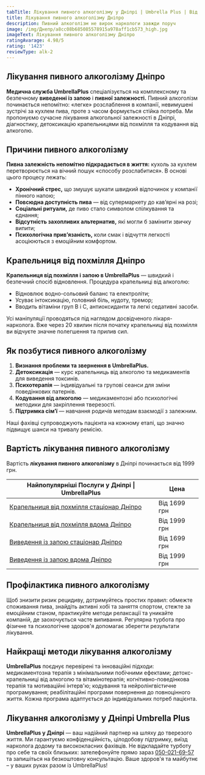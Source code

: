 ```yaml
---
tabTitle: Лікування пивного алкоголізму у Дніпрі | Umbrella Plus | Від 1999 грн
title: Лікування пивного алкоголізму Дніпро
description: Пивний алкоголізм не вирок наркологи завжди поруч
image: /img/Днепр/a8cc08b685085578915a978aff1cb573_high.jpg
imageText: Лікування пивного алкоголізму Дніпро
ratingAvarage: 4.98/5
rating: '1423'
reviewType: alk-2
---
```


## Лікування пивного алкоголізму Дніпро

**Медична служба UmbrellaPlus** спеціалізується на комплексному та безпечному **виведенні із запою** і **пивної залежності.** Пивний алкоголізм починається непомітно: «легке» розслаблення в компанії, невимушені зустрічі за кухлем пива, проте з часом формується стійка потреба. Ми пропонуємо сучасне лікування алкогольної залежності в Дніпрі, діагностику, детоксикацію крапельницями від похмілля та кодування від алкоголю.

## Причини пивного алкоголізму

**Пивна залежність непомітно підкрадається в життя:** кухоль за кухлем перетворюється на вічний пошук «способу розслабитися». В основі цього процесу лежать:

* **Хронічний стрес,** що змушує шукати швидкий відпочинок у компанії пінного напою;
* **Повсюдна доступність пива** — від супермаркету до кав’ярні на розі;
* **Соціальні ритуали,** де пиво стало символом спілкування та єднання;
* **Відсутність захопливих альтернатив,** які могли б замінити звичку випити;
* **Психологічна прив’язаність,** коли смак і відчуття легкості асоціюються з емоційним комфортом.

## Крапельниця від похмілля Дніпро

**Крапельниця від похмілля і запою в UmbrellaPlus** — швидкий і безпечний спосіб відновлення. Процедура крапельниці від алкоголю:

* Відновлює водно-сольовий баланс та електроліти;
* Усуває інтоксикацію, головний біль, нудоту, тремор;
* Вводить вітаміни груп B і C, антиоксиданти та легкі седативні засоби.

Усі маніпуляції проводяться під наглядом досвідченого лікаря-нарколога. Вже через 20 хвилин після початку крапельниці від похмілля ви відчуєте значне полегшення та прилив сил.

## Як позбутися пивного алкоголізму

1. **Визнання проблеми та звернення в UmbrellaPlus.**
2. **Детоксикація** — курс крапельниць від алкоголю та медикаментів для виведення токсинів.
3. **Психотерапія** — індивідуальні та групові сеанси для зміни поведінкових патернів.
4. **Кодування від алкоголю** — медикаментозні або психологічні методики для закріплення тверезості.
5. **Підтримка сім’ї** — навчання родичів методам взаємодії з залежним.

Наші фахівці супроводжують пацієнта на кожному етапі, що значно підвищує шанси на тривалу ремісію.

## Вартість лікування пивного алкоголізму

Вартість **лікування пивного алкоголізму** в Дніпрі починається від 1999 грн.

| Найпопулярніші Послуги у Дніпрі \| UmbrellaPlus                                                                     | Цена         |
| ------------------------------------------------------------------------------------------------------------------- | ------------ |
| [Крапельниця від похмілля стаціонар Дніпро](https://umbrella-plus.com.ua/uk/dnepr/kapelnica_ot_alkogola_dnepr/)     | Від 1699 грн |
| [Крапельниця від похмілля вдома Дніпро](https://umbrella-plus.com.ua/uk/dnepr/kapelnica_ot_alkogola_na_domy_dnepr/) | Від 1999 грн |
| [Виведення із запою стаціонар Дніпро](https://umbrella-plus.com.ua/uk/dnepr/vivod-iz-zapoia-dnepr-ua/)              | Від 1699 грн |
| [Виведення із запою вдома Дніпро](https://umbrella-plus.com.ua/uk/dnepr/vivod-iz-zapoia-na-domy-dnepr-ua/)          | Від 1999 грн |

## Профілактика пивного алкоголізму

Щоб знизити ризик рецидиву, дотримуйтесь простих правил: обмежте споживання пива, знайдіть активні хобі та заняття спортом, стежте за емоційним станом, практикуйте методи релаксації та уникайте компаній, де заохочується часте випивання. Регулярна турбота про фізичне та психологічне здоров'я допомагає зберегти результати лікування.

## Найкращі методи лікування алкоголізму

**UmbrellaPlus** поєднує перевірені та інноваційні підходи: медикаментозна терапія з мінімальними побічними ефектами; детокс-крапельниці від алкоголю та вітамінотерапія; когнітивно-поведінкова терапія та мотиваційні інтерв'ю; кодування та нейролінгвістичне програмування; реабілітаційні програми повернення до повноцінного життя. Кожна програма адаптується до індивідуальних потреб пацієнта.

## Лікування алкоголізму у Дніпрі Umbrella Plus

**UmbrellaPlus у Дніпрі** — ваш надійний партнер на шляху до тверезого життя. Ми гарантуємо конфіденційність, цілодобову підтримку, виїзд нарколога додому та висококласних фахівців. Не відкладайте турботу про себе та своїх близьких: зателефонуйте прямо зараз [050-021-69-57](tel:0500216957) та запишіться на безкоштовну консультацію. Ваше здоров'я та майбутнє – у ваших руках разом із UmbrellaPlus!
